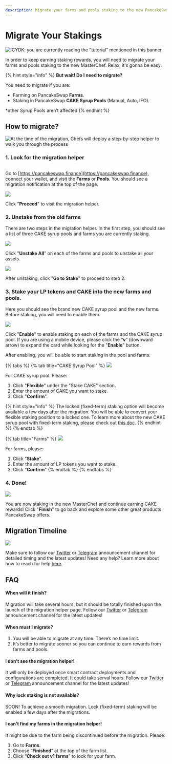 ```yaml
---
description: Migrate your farms and pools staking to the new PancakeSwap MasterChef
---
```


# Migrate Your Stakings

![ICYDK: you are currently reading the "tutorial" mentioned in this banner](../../.gitbook/assets/migration-preheat.png)

In order to keep earning staking rewards, you will need to migrate your farms and pools staking to the new MasterChef. Relax, it's gonna be easy.

{% hint style="info" %}
**But wait! Do I need to migrate?**

You need to migrate if you are:

* Farming on PancakeSwap **Farms**.
* Staking in PancakeSwap **CAKE Syrup Pools** (Manual, Auto, IFO).

\*other Syrup Pools aren’t affected
{% endhint %}

## How to migrate?

![At the time of the migration, Chefs will deploy a step-by-step helper to walk you through the process ](../../.gitbook/assets/migration-helper-overview.png)

### 1. Look for the migration helper

<img src="../../.gitbook/assets/migration-helper-steps-guide-1.png" alt="" data-size="original">

Go to [https://pancakeswap.finance](https://pancakeswap.finance), connect your wallet, and visit the **Farms** or **Pools**. You should see a migration notification at the top of the page.

![](../../.gitbook/assets/migration-helper-steps-guide-2.png)

Click "**Proceed**" to visit the migration helper.

### 2. Unstake from the old farms

There are two steps in the migration helper. In the first step, you should see a list of three CAKE syrup pools and farms you are currently staking.

![](<../../.gitbook/assets/migration-helper-steps-guide-3 (1).png>)

Click "**Unstake All**" on each of the farms and pools to unstake all your assets.

![](../../.gitbook/assets/migration-helper-steps-guide-4.png)

After unstaking, click "**Go to Stake**" to proceed to step 2.

### 3. Stake your LP tokens and CAKE into the new farms and pools.

Here you should see the brand new CAKE syrup pool and the new farms. Before staking, you will need to enable them.

![](../../.gitbook/assets/migration-helper-steps-guide-5.png)

Click "**Enable**" to enable staking on each of the farms and the CAKE syrup pool. If you are using a mobile device, please click the “**v**” (downward arrow) to expand the card while looking for the "**Enable**" button.

After enabling, you will be able to start staking in the pool and farms.

{% tabs %}
{% tab title="CAKE Syrup Pool" %}
![](<../../.gitbook/assets/migration-helper-steps-guide-7 (1).png>)

For CAKE syrup pool. Please:

1. Click "**Flexible**" under the "Stake CAKE" section.
2. Enter the amount of CAKE you want to stake.
3. Click "**Confirm**".



{% hint style="info" %}
The locked (fixed-term) staking option will become available a few days after the migration. You will be able to convert your flexible staking position to a locked one. To learn more about the new CAKE syrup pool with fixed-term staking, please check out [this doc](../../products/coming-soon/new-cake-pool/).
{% endhint %}
{% endtab %}

{% tab title="Farms" %}
![](../../.gitbook/assets/migration-helper-steps-guide-8.png)

For farms, please:

1. Click "**Stake**".
2. Enter the amount of LP tokens you want to stake.
3. Click "**Confirm**"
{% endtab %}
{% endtabs %}

### 4. Done!

![](../../.gitbook/assets/migration-helper-steps-guide-9.png)

You are now staking in the new MasterChef and continue earning CAKE rewards! Click "**Finish**" to go back and explore some other great products PancakeSwap offers.

## Migration Timeline

![](../../.gitbook/assets/en-migrationtimeline-0.png)

Make sure to follow our [Twitter](https://twitter.com/pancakeswap/) or [Telegram](https://t.me/PancakeSwapAnn) announcement channel for detailed timing and the latest updates! Need any help? Learn more about how to reach for help [here](../../contact-us/#help).

## FAQ

#### **When will it finish?**

Migration will take several hours, but it should be totally finished upon the launch of the migration helper page. Follow our [Twitter](https://twitter.com/pancakeswap/) or [Telegram](https://t.me/PancakeSwapAnn) announcement channel for the latest updates!

#### **When must I migrate?**

1. You will be able to migrate at any time. There’s no time limit.&#x20;
2. It’s better to migrate sooner so you can continue to earn rewards from farms and pools.

#### I don’t see the migration helper!

It will only be deployed once smart contract deployments and configurations are completed. It could take serval hours. Follow our [Twitter](https://twitter.com/pancakeswap/) or [Telegram](https://t.me/PancakeSwapAnn) announcement channel for the latest updates!

#### Why lock staking is not available?

SOON! To achieve a smooth migration. Lock (fixed-term) staking will be enabled a few days after the migrations.

#### I can't find my farms in the migration helper!

It might be due to the farm being discontinued before the migration. Please:

1. Go to **Farms**.
2. Choose “**Finished**” at the top of the farm list.
3. Click “**Check out v1 farms**” to look for your farm.
